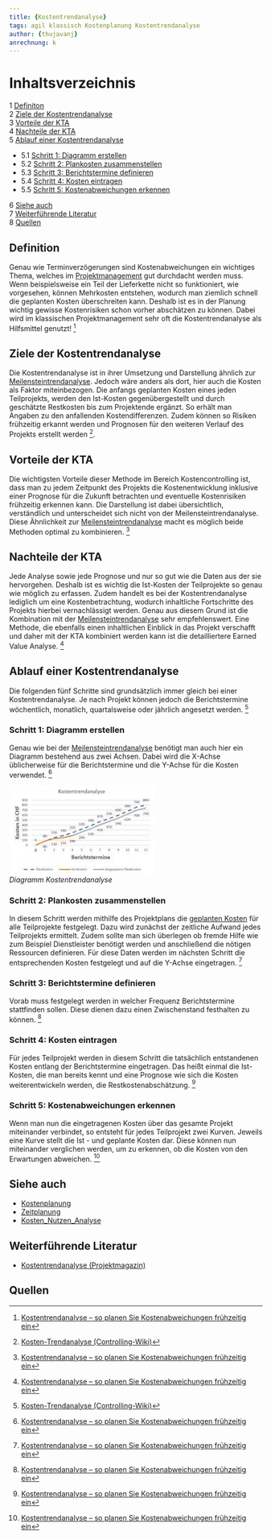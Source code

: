 ```yaml
---
title: {Kostentrendanalyse}
tags: agil klassisch Kostenplanung Kostentrendanalyse 
author: {thujavanj}
anrechnung: k 
---
```

# Inhaltsverzeichnis 
1  [Definiton](https://github.com/thujavanj/ManagingProjectsSuccessfully.github.io/blob/main/kb/Kosten_Trend_Analyse.md#definition)  
2  [Ziele der Kostentrendanalyse](https://github.com/thujavanj/ManagingProjectsSuccessfully.github.io/blob/main/kb/Kosten_Trend_Analyse.md#ziele-der-kostentrendanalyse)   
3  [Vorteile der KTA](https://github.com/thujavanj/ManagingProjectsSuccessfully.github.io/blob/main/kb/Kosten_Trend_Analyse.md#vorteile-der-kta)   
4  [Nachteile der KTA](https://github.com/thujavanj/ManagingProjectsSuccessfully.github.io/blob/main/kb/Kosten_Trend_Analyse.md#nachteile-der-kta)  
5  [Ablauf einer Kostentrendanalyse](https://github.com/thujavanj/ManagingProjectsSuccessfully.github.io/blob/main/kb/Kosten_Trend_Analyse.md#ablauf-einer-kostentrendanalyse)  
  * 5.1  [Schritt 1: Diagramm erstellen](https://github.com/thujavanj/ManagingProjectsSuccessfully.github.io/blob/main/kb/Kosten_Trend_Analyse.md#schritt-1-diagramm-erstellen)  
  * 5.2  [Schritt 2: Plankosten zusammenstellen](https://github.com/thujavanj/ManagingProjectsSuccessfully.github.io/blob/main/kb/Kosten_Trend_Analyse.md#schritt-2-plankosten-zusammenstellen)  
  * 5.3  [Schritt 3: Berichtstermine definieren](https://github.com/thujavanj/ManagingProjectsSuccessfully.github.io/blob/main/kb/Kosten_Trend_Analyse.md#schritt-3-berichtstermine-definieren)  
  * 5.4  [Schritt 4: Kosten eintragen](https://github.com/thujavanj/ManagingProjectsSuccessfully.github.io/blob/main/kb/Kosten_Trend_Analyse.md#schritt-4-kosten-eintragen)   
  * 5.5  [Schritt 5: Kostenabweichungen erkennen](https://github.com/thujavanj/ManagingProjectsSuccessfully.github.io/blob/main/kb/Kosten_Trend_Analyse.md#schritt-5-kostenabweichungen-erkennen)   

6  [Siehe auch](https://github.com/thujavanj/ManagingProjectsSuccessfully.github.io/blob/main/kb/Kosten_Trend_Analyse.md#siehe-auch)  
7  [Weiterführende Literatur](https://github.com/thujavanj/ManagingProjectsSuccessfully.github.io/blob/main/kb/Kosten_Trend_Analyse.md#weiterf%C3%BChrende-literatur)  
8  [Quellen](https://github.com/thujavanj/ManagingProjectsSuccessfully.github.io/blob/main/kb/Kosten_Trend_Analyse.md#quellen)


## Definition 
Genau wie Terminverzögerungen sind Kostenabweichungen ein wichtiges Thema, welches im [Projektmanagement](https://github.com/FCN478/ManagingProjectsSuccessfully.github.io/blob/main/kb/Projektmanagement.md) gut durchdacht werden muss. Wenn beispielsweise ein Teil der Lieferkette nicht so funktioniert, wie vorgesehen, können Mehrkosten entstehen, wodurch man ziemlich schnell die geplanten Kosten überschreiten kann. Deshalb ist es in der Planung wichtig gewisse Kostenrisiken schon vorher abschätzen zu können. Dabei wird im klassischen Projektmanagement sehr oft die Kostentrendanalyse als Hilfsmittel genutzt! [^1]

## Ziele der Kostentrendanalyse 
Die Kostentrendanalyse ist in ihrer Umsetzung und Darstellung ähnlich zur [Meilensteintrendanalyse](https://github.com/CatPec/ManagingProjectsSuccessfully.github.io/blob/main/kb/Meilensteintrendanalyse.md). Jedoch wäre anders als dort, hier auch die Kosten als Faktor miteinbezogen. Die anfangs geplanten Kosten eines jeden Teilprojekts, werden den Ist-Kosten gegenübergestellt und durch geschätzte Restkosten bis zum Projektende ergänzt. So erhält man Angaben zu den anfallenden Kostendifferenzen. Zudem können so Risiken frühzeitig erkannt werden und Prognosen für den weiteren Verlauf des Projekts erstellt werden [^2]. 

## Vorteile der KTA
Die wichtigsten Vorteile dieser Methode im Bereich Kostencontrolling ist, dass man zu jedem Zeitpunkt des Projekts die Kostenentwicklung inklusive einer Prognose für die Zukunft betrachten und eventuelle Kostenrisiken frühzeitig erkennen kann. Die Darstellung ist dabei übersichtlich, verständlich und unterscheidet sich nicht von der Meilensteintrendanalyse. Diese Ähnlichkeit zur [Meilensteintrendanalyse](https://github.com/CatPec/ManagingProjectsSuccessfully.github.io/blob/main/kb/Meilensteintrendanalyse.md) macht es möglich beide Methoden optimal zu kombinieren. [^1]

## Nachteile der KTA
Jede Analyse sowie jede Prognose und nur so gut wie die Daten aus der sie hervorgehen. Deshalb ist es wichtig die Ist-Kosten der Teilprojekte so genau wie möglich zu erfassen. Zudem handelt es bei der Kostentrendanalyse lediglich um eine Kostenbetrachtung, wodurch inhaltliche Fortschritte des Projekts hierbei vernachlässigt werden. Genau aus diesem Grund ist die Kombination mit der [Meilensteintrendanalyse](https://github.com/CatPec/ManagingProjectsSuccessfully.github.io/blob/main/kb/Meilensteintrendanalyse.md) sehr empfehlenswert. Eine Methode, die ebenfalls einen inhaltlichen Einblick in das Projekt verschafft und daher mit der KTA kombiniert werden kann ist die detailliertere Earned Value Analyse. [^1]

## Ablauf einer Kostentrendanalyse
Die folgenden fünf Schritte sind grundsätzlich immer gleich bei einer Kostentrendanalyse. Je nach Projekt können jedoch die Berichtstermine wöchentlich, monatlich, quartalsweise oder jährlich angesetzt werden. [^2]

### Schritt 1: Diagramm erstellen 
Genau wie bei der [Meilensteintrendanalyse](https://github.com/CatPec/ManagingProjectsSuccessfully.github.io/blob/main/kb/Meilensteintrendanalyse.md) benötigt man auch hier ein Diagramm bestehend aus zwei Achsen. Dabei wird die X-Achse üblicherweise für die Berichtstermine und die Y-Achse für die Kosten verwendet. [^1]


![Beispielabbildung](Kosten_Trend_Analyse/Download.jpeg)  
*Diagramm Kostentrendanalyse*

### Schritt 2: Plankosten zusammenstellen 
In diesem Schritt werden mithilfe des Projektplans die [geplanten Kosten](https://github.com/seposer/ManagingProjectsSuccessfully.github.io/blob/main/kb/Kostenplanung.md) für alle Teilprojekte festgelegt. Dazu wird zunächst der zeitliche Aufwand jedes Teilprojekts ermittelt. Zudem sollte man sich überlegen ob fremde Hilfe wie zum Beispiel Dienstleister benötigt werden und anschließend die nötigen Ressourcen definieren. Für diese Daten werden im nächsten Schritt die entsprechenden Kosten festgelegt und auf die Y-Achse eingetragen. [^1]

### Schritt 3: Berichtstermine definieren 
Vorab muss festgelegt werden in welcher Frequenz Berichtstermine stattfinden sollen. Diese dienen dazu einen Zwischenstand festhalten zu können. [^1]

### Schritt 4: Kosten eintragen 
Für jedes Teilprojekt werden in diesem Schritt die tatsächlich entstandenen Kosten entlang der Berichtstermine eingetragen. Das heißt einmal die Ist-Kosten, die man bereits kennt und eine Prognose wie sich die Kosten weiterentwickeln werden, die Restkostenabschätzung. [^1]

### Schritt 5: Kostenabweichungen erkennen 
Wenn man nun die eingetragenen Kosten über das gesamte Projekt miteinander verbindet, so entsteht für jedes Teilprojekt zwei Kurven. Jeweils eine Kurve stellt die Ist - und geplante Kosten dar. Diese können nun miteinander verglichen werden, um zu erkennen, ob die Kosten von den Erwartungen abweichen. [^1]

## Siehe auch
* [Kostenplanung](https://github.com/ManagingProjectsSuccessfully/ManagingProjectsSuccessfully.github.io/blob/main/kb/Kostenplanung.md)
* [Zeitplanung](https://github.com/ManagingProjectsSuccessfully/ManagingProjectsSuccessfully.github.io/blob/main/kb/Zeitplanung.md)
* [Kosten_Nutzen_Analyse](https://github.com/Maximilian219/ManagingProjectsSuccessfully.github.io/blob/main/kb/Kosten_Nutzen_Analyse.md)

## Weiterführende Literatur
* [Kostentrendanalyse (Projektmagazin)](https://www.projektmagazin.de/methoden/kostentrendanalyse)

## Quellen

[^1]: [Kostentrendanalyse – so planen Sie Kostenabweichungen frühzeitig ein](https://www.management-circle.de/blog/kostentrendanalyse/)
[^2]: [Kosten-Trendanalyse (Controlling-Wiki)](https://wiki.hslu.ch/controlling/Kosten-Trendanalyse#Ziele)

